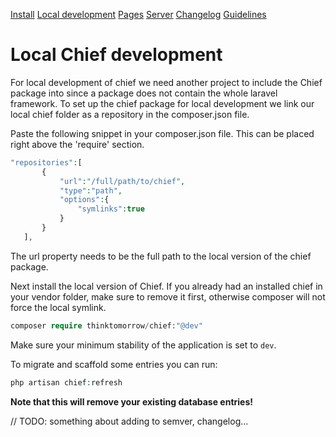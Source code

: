 [Install](index.md)
[Local development](chief-development.md)
[Pages](pages/index.md)
[Server](server.md)
[Changelog](CHANGELOG.md)
[Guidelines](GUIDELINES.md)
# Local Chief development

For local development of chief we need another project to include the Chief package into since a package does not contain the whole laravel framework.
To set up the chief package for local development we link our local chief folder as a repository in the composer.json file.

Paste the following snippet in your composer.json file. This can be placed right above the 'require' section.
```php
"repositories":[
       {
           "url":"/full/path/to/chief",
           "type":"path",
           "options":{
               "symlinks":true
           }
       }
   ],
```
The url property needs to be the full path to the local version of the chief package.

Next install the local version of Chief. If you already had an installed chief in your vendor folder, make sure to remove it first, otherwise composer will not force the local symlink.
```php
composer require thinktomorrow/chief:"@dev"
``` 
Make sure your minimum stability of the application is set to `dev`.

To migrate and scaffold some entries you can run:
```php
php artisan chief:refresh
```
**Note that this will remove your existing database entries!**

// TODO: something about adding to semver, changelog...
